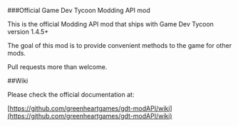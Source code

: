 ###Official Game Dev Tycoon Modding API mod

This is the official Modding API mod that ships with Game Dev Tycoon version 1.4.5+

The goal of this mod is to provide convenient methods to the game for other mods.

Pull requests more than welcome.

##Wiki

Please check the official documentation at:

[https://github.com/greenheartgames/gdt-modAPI/wiki](https://github.com/greenheartgames/gdt-modAPI/wiki)